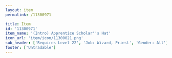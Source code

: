 ```yaml
---
layout: item
permalink: /11300971

title: Item
id: '11300971'
item_name: '(Intro) Apprentice Scholar''s Hat'
icon_url: 'item/icon/11300021.png'
sub_header: ['Requires Level 22', 'Job: Wizard, Priest', 'Gender: All']
footer: ['Untradable']
---
```

